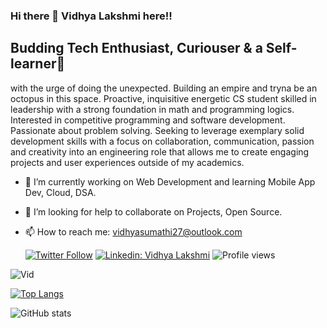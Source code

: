 ### Hi there 👋 Vidhya Lakshmi here!!
## Budding Tech Enthusiast, Curiouser & a Self-learner🌱
with the urge of doing the unexpected. Building an empire and tryna be an octopus in this space.
Proactive, inquisitive energetic CS student skilled in leadership with a strong foundation in math and programming logics. Interested in competitive programming and software development. Passionate about problem solving. Seeking to leverage exemplary solid development skills with a focus on collaboration, communication, passion and creativity into an engineering role that allows me to create engaging projects and user experiences outside of my academics.
- 🔭 I’m currently working on Web Development and learning Mobile App Dev, Cloud, DSA.
- 🤔 I’m looking for help to collaborate on Projects, Open Source. 
- 📫 How to reach me: vidhyasumathi27@outlook.com

    [![Twitter Follow](https://img.shields.io/twitter/follow/sumathividhya?label=Follow)](https://twitter.com/sumathividhya)
[![Linkedin: Vidhya Lakshmi](https://img.shields.io/badge/-Vidhya%20Lakshmi-blue?style=flat-square&logo=Linkedin&logoColor=white&link=http://www.linkedin.com/in/vidhya-l-1aaab61b90)](http://www.linkedin.com/in/vidhya-l-1aaab61b90)
![Profile views](https://gpvc.arturio.dev/Vid-27)

![Vid](https://user-images.githubusercontent.com/72182858/140051060-1d4c463c-1083-4bf3-973b-279ba6d9948b.jpg)

[![Top Langs](https://github-readme-stats.vercel.app/api/top-langs/?username=Vid-27&layout=compact)](https://github.com/anuraghazra/github-readme-stats)

![GitHub stats](https://github-readme-stats.vercel.app/api?username=Vid-27&show_icons=true)

